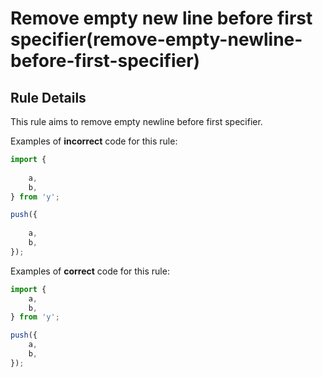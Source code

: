 # Remove empty new line before first specifier(remove-empty-newline-before-first-specifier)

## Rule Details

This rule aims to remove empty newline before first specifier.

Examples of **incorrect** code for this rule:

```js
import {
    
    a,
    b,
} from 'y';

push({
    
    a,
    b,
});
```

Examples of **correct** code for this rule:

```js
import {
    a,
    b,
} from 'y';

push({
    a,
    b,
});
```
